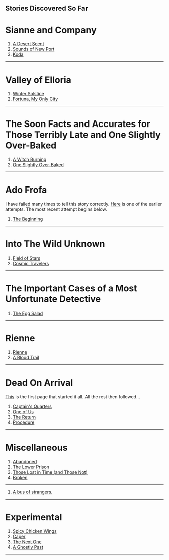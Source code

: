 ## Stories Discovered So Far

# Sianne and Company
1. [A Desert Scent](./020/index.md)
1. [Sounds of New Port](./027/index.md)
1. [Koda](./029/index.md)

* * *

# Valley of Elloria
1. [Winter Solstice](./025/index.md)
1. [Fortuna, My Only City](./028/index.md)

* * *

# The Soon Facts and Accurates for Those Terribly Late and One Slightly Over-Baked
1. [A Witch Burning](./019/index.md)
1. [One Slightly Over-Baked](./023/index.md)

* * *

# Ado Frofa
I have failed many times to tell this story correctly. [Here](./021/index.md) is one of the earlier attempts. The most recent attempt begins below.
1. [The Beginning](./024/index.md)

* * *

# Into The Wild Unknown
1. [Field of Stars](./012/index.md)
1. [Cosmic Travelers](./013/index.md)

* * *

# The Important Cases of a Most Unfortunate Detective
1. [The Egg Salad](./011/index.md)

* * *

# Rienne
1. [Rienne](./017/index.md)
1. [A Blood Trail](./008/index.md)

* * *

# Dead On Arrival
[This](./001/index.md) is the first page that started it all. All the rest then followed...
1. [Captain's Quarters](./002/index.md)
1. [One of Us](./003/index.md)
1. [The Return](./004/index.md)
1. [Procedure](./005/index.md)

* * *

# Miscellaneous
1. [Abandoned](./006/index.md)
1. [The Lower Prison](./007/index.md)
1. [Those Lost in Time (and Those Not)](./015/index.md)
1. [Broken](./018/index.md)

* * *

1. [A bus of strangers.](./026/index.md)

* * *

# Experimental
1. [Spicy Chicken Wings](./009/index.md)
1. [Caper](./010/index.md)
1. [The Next One](./016/index.md)
1. [A Ghostly Past](./022/index.md)

* * *

